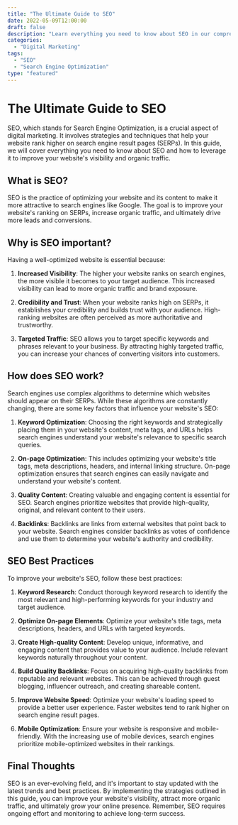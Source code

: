```yaml
---
title: "The Ultimate Guide to SEO"
date: 2022-05-09T12:00:00
draft: false
description: "Learn everything you need to know about SEO in our comprehensive guide."
categories:
  - "Digital Marketing"
tags:
  - "SEO"
  - "Search Engine Optimization"
type: "featured"
---
```


# The Ultimate Guide to SEO

SEO, which stands for Search Engine Optimization, is a crucial aspect of digital marketing. It involves strategies and techniques that help your website rank higher on search engine result pages (SERPs). In this guide, we will cover everything you need to know about SEO and how to leverage it to improve your website's visibility and organic traffic.

## What is SEO?

SEO is the practice of optimizing your website and its content to make it more attractive to search engines like Google. The goal is to improve your website's ranking on SERPs, increase organic traffic, and ultimately drive more leads and conversions.

## Why is SEO important?

Having a well-optimized website is essential because:

1. **Increased Visibility**: The higher your website ranks on search engines, the more visible it becomes to your target audience. This increased visibility can lead to more organic traffic and brand exposure.

2. **Credibility and Trust**: When your website ranks high on SERPs, it establishes your credibility and builds trust with your audience. High-ranking websites are often perceived as more authoritative and trustworthy.

3. **Targeted Traffic**: SEO allows you to target specific keywords and phrases relevant to your business. By attracting highly targeted traffic, you can increase your chances of converting visitors into customers.

## How does SEO work?

Search engines use complex algorithms to determine which websites should appear on their SERPs. While these algorithms are constantly changing, there are some key factors that influence your website's SEO:

1. **Keyword Optimization**: Choosing the right keywords and strategically placing them in your website's content, meta tags, and URLs helps search engines understand your website's relevance to specific search queries.

2. **On-page Optimization**: This includes optimizing your website's title tags, meta descriptions, headers, and internal linking structure. On-page optimization ensures that search engines can easily navigate and understand your website's content.

3. **Quality Content**: Creating valuable and engaging content is essential for SEO. Search engines prioritize websites that provide high-quality, original, and relevant content to their users.

4. **Backlinks**: Backlinks are links from external websites that point back to your website. Search engines consider backlinks as votes of confidence and use them to determine your website's authority and credibility.

## SEO Best Practices

To improve your website's SEO, follow these best practices:

1. **Keyword Research**: Conduct thorough keyword research to identify the most relevant and high-performing keywords for your industry and target audience.

2. **Optimize On-page Elements**: Optimize your website's title tags, meta descriptions, headers, and URLs with targeted keywords.

3. **Create High-quality Content**: Develop unique, informative, and engaging content that provides value to your audience. Include relevant keywords naturally throughout your content.

4. **Build Quality Backlinks**: Focus on acquiring high-quality backlinks from reputable and relevant websites. This can be achieved through guest blogging, influencer outreach, and creating shareable content.

5. **Improve Website Speed**: Optimize your website's loading speed to provide a better user experience. Faster websites tend to rank higher on search engine result pages.

6. **Mobile Optimization**: Ensure your website is responsive and mobile-friendly. With the increasing use of mobile devices, search engines prioritize mobile-optimized websites in their rankings.

## Final Thoughts

SEO is an ever-evolving field, and it's important to stay updated with the latest trends and best practices. By implementing the strategies outlined in this guide, you can improve your website's visibility, attract more organic traffic, and ultimately grow your online presence. Remember, SEO requires ongoing effort and monitoring to achieve long-term success.
